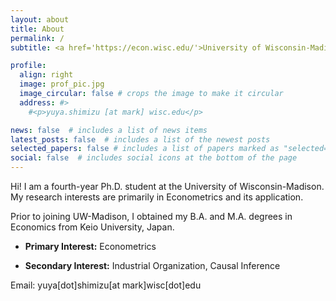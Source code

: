 ```yaml
---
layout: about
title: About
permalink: /
subtitle: <a href='https://econ.wisc.edu/'>University of Wisconsin-Madison, Department of Economics</a>.

profile:
  align: right
  image: prof_pic.jpg
  image_circular: false # crops the image to make it circular
  address: #>
    #<p>yuya.shimizu [at mark] wisc.edu</p>

news: false  # includes a list of news items
latest_posts: false  # includes a list of the newest posts
selected_papers: false # includes a list of papers marked as "selected={true}"
social: false  # includes social icons at the bottom of the page
---
```


Hi! I am a fourth-year Ph.D. student at the University of Wisconsin-Madison. My research interests are primarily in Econometrics and its application.

Prior to joining UW-Madison, I obtained my B.A. and M.A. degrees in Economics from Keio University, Japan.



* **Primary Interest:** Econometrics

* **Secondary Interest:** Industrial Organization, Causal Inference

Email: yuya[dot]shimizu[at mark]wisc[dot]edu
